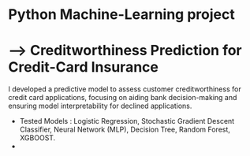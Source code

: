 # Python Machine-Learning project 
# --> Creditworthiness Prediction for Credit-Card Insurance <br> 
I developed a predictive model to assess customer creditworthiness for credit card applications, focusing on aiding bank decision-making and ensuring model interpretability for declined applications.
- Tested Models : Logistic Regression, Stochastic Gradient Descent Classifier, Neural Network (MLP), Decision Tree, Random Forest, XGBOOST.
- ![]()
